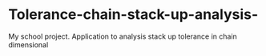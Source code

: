 # Tolerance-chain-stack-up-analysis-
My school project. Application to analysis stack up tolerance in chain dimensional
